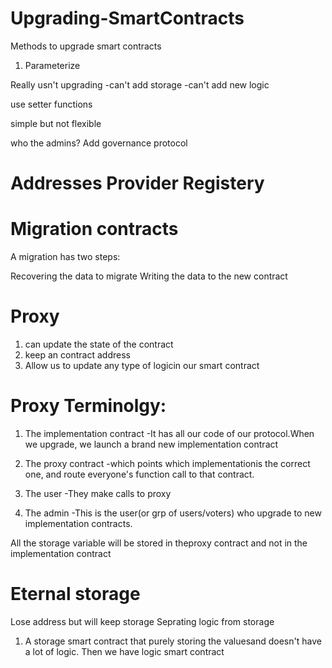 # Upgrading-SmartContracts
Methods to upgrade smart contracts

1. Parameterize

Really usn't upgrading
-can't add storage
-can't add new logic

use setter functions

simple but not flexible

who the admins?
Add governance protocol 

# Addresses Provider Registery

# Migration contracts

A migration has two steps:

Recovering the data to migrate
Writing the data to the new contract

# Proxy

1. can update the state of the contract
2. keep an contract address 
3. Allow us to update any type of logicin our smart contract

# Proxy Terminolgy:

1. The implementation contract
-It has all our code of our protocol.When we upgrade, we launch a brand new implementation contract

2. The proxy contract
-which points which implementationis the correct one, and route everyone's function call to that contract.

3. The user 
-They make calls to proxy

4. The admin 
-This is the user(or grp of users/voters) who upgrade to new implementation contracts.

All the storage variable will be stored in theproxy contract and not in the implementation contract
 

# Eternal storage

Lose address but will keep storage 
Seprating logic from storage

1. A storage smart contract that purely storing the valuesand doesn't have a lot of logic.
Then we have  logic smart contract